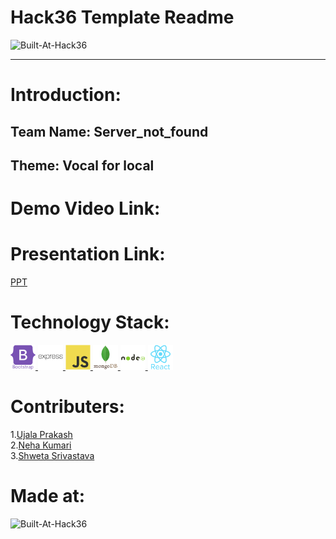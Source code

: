 # Hack36 Template Readme
![Built-At-Hack36](https://user-images.githubusercontent.com/81436968/164947481-12023b54-3fad-4196-801d-694ddc57f5db.png)
<hr>

# Introduction:
  ## Team Name: Server_not_found
  ## Theme: Vocal for local<Br>
  
# Demo Video Link:<Br>
# Presentation Link:<Br>
  [PPT](https://1drv.ms/p/s!Atmd3zUO8nU1gm8aKUZCHRHDqW9O?e=7pYUYP)

# Technology Stack:<Br>
 <p align="left"> <a href="https://getbootstrap.com" target="_blank" rel="noreferrer"> <img src="https://raw.githubusercontent.com/devicons/devicon/master/icons/bootstrap/bootstrap-plain-wordmark.svg" alt="bootstrap" width="40" height="40"/> </a> <a href="https://expressjs.com" target="_blank" rel="noreferrer"> <img src="https://raw.githubusercontent.com/devicons/devicon/master/icons/express/express-original-wordmark.svg" alt="express" width="40" height="40"/> </a> <a href="https://developer.mozilla.org/en-US/docs/Web/JavaScript" target="_blank" rel="noreferrer"> <img src="https://raw.githubusercontent.com/devicons/devicon/master/icons/javascript/javascript-original.svg" alt="javascript" width="40" height="40"/> </a> <a href="https://www.mongodb.com/" target="_blank" rel="noreferrer"> <img src="https://raw.githubusercontent.com/devicons/devicon/master/icons/mongodb/mongodb-original-wordmark.svg" alt="mongodb" width="40" height="40"/> </a> <a href="https://nodejs.org" target="_blank" rel="noreferrer"> <img src="https://raw.githubusercontent.com/devicons/devicon/master/icons/nodejs/nodejs-original-wordmark.svg" alt="nodejs" width="40" height="40"/> </a> <a href="https://reactjs.org/" target="_blank" rel="noreferrer"> <img src="https://raw.githubusercontent.com/devicons/devicon/master/icons/react/react-original-wordmark.svg" alt="react" width="40" height="40"/> </a> </p>

  
# Contributers:<Br>
  
  
1.[Ujala Prakash](https://github.com/ujala19prakash)\
2.[Neha Kumari](https://github.com/itznehakumari4)\
3.[Shweta Srivastava](https://github.com/Shweta2254)
# Made at:<Br>  
  
![Built-At-Hack36](https://user-images.githubusercontent.com/81436968/164947481-12023b54-3fad-4196-801d-694ddc57f5db.png)

